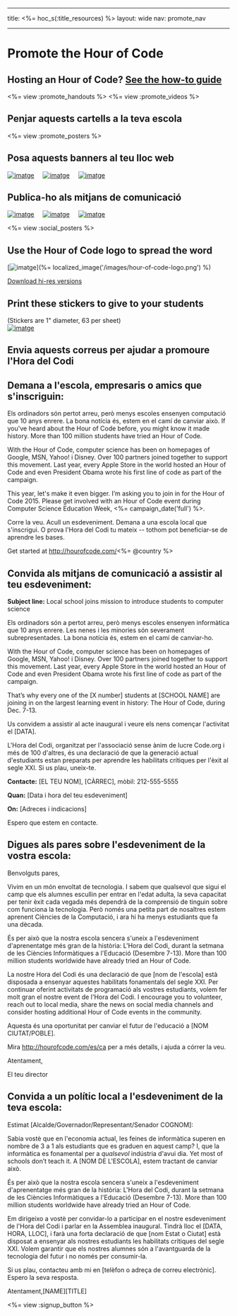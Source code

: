 * * *

title: <%= hoc_s(:title_resources) %> layout: wide nav: promote_nav

* * *

<link rel="stylesheet" type="text/css" href="/css/promote-page.css" />
</link>

# Promote the Hour of Code

## Hosting an Hour of Code? [See the how-to guide](<%= resolve_url('/how-to') %>)

<%= view :promote_handouts %> <%= view :promote_videos %>

<a id="posters"></a>

## Penjar aquests cartells a la teva escola

<%= view :promote_posters %>

<a id="banners"></a>

## Posa aquests banners al teu lloc web

[![imatge](/images/fit-250/banner1.jpg)](/images/banner1.jpg)&nbsp;&nbsp;&nbsp;&nbsp; [![imatge](/images/fit-250/banner3.jpg)](/images/banner3.jpg)&nbsp;&nbsp;&nbsp;&nbsp; [![imatge](/images/fit-500/banner5.jpg)](/images/banner5.jpg)&nbsp;&nbsp;&nbsp;&nbsp;

<a id="social"></a>

## Publica-ho als mitjans de comunicació

[![imatge](/images/fit-250/social-1.jpg)](/images/social-1.jpg)&nbsp;&nbsp;&nbsp;&nbsp; [![imatge](/images/fit-250/social-2.jpg)](/images/social-2.jpg)&nbsp;&nbsp;&nbsp;&nbsp; [![imatge](/images/fit-250/social-3.jpg)](/images/social-3.jpg)&nbsp;&nbsp;&nbsp;&nbsp;

<%= view :social_posters %>

<a id="logo"></a>

## Use the Hour of Code logo to spread the word

[![imatge](<%= localized_image('/images/fit-200/hour-of-code-logo.png') %>)](%= localized_image('/images/hour-of-code-logo.png') %)

[Download hi-res versions](http://images.code.org/share/hour-of-code-logo.zip)

<a id="stickers"></a>

## Print these stickers to give to your students

(Stickers are 1" diameter, 63 per sheet)  
[![imatge](/images/fit-250/hour-of-code-stickers.png)](/images/hour-of-code-stickers.pdf)

<a id="sample-emails"></a>

## Envia aquests correus per ajudar a promoure l'Hora del Codi

<a id="email"></a>

## Demana a l'escola, empresaris o amics que s'inscriguin:

Els ordinadors són pertot arreu, però menys escoles ensenyen computació que 10 anys enrere. La bona notícia és, estem en el camí de canviar això. If you've heard about the Hour of Code before, you might know it made history. More than 100 million students have tried an Hour of Code.

With the Hour of Code, computer science has been on homepages of Google, MSN, Yahoo! i Disney. Over 100 partners joined together to support this movement. Last year, every Apple Store in the world hosted an Hour of Code and even President Obama wrote his first line of code as part of the campaign.

This year, let's make it even bigger. I’m asking you to join in for the Hour of Code 2015. Please get involved with an Hour of Code event during Computer Science Education Week, <%= campaign_date('full') %>.

Corre la veu. Acull un esdeveniment. Demana a una escola local que s'inscrigui. O prova l'Hora del Codi tu mateix -- tothom pot beneficiar-se de aprendre les bases.

Get started at http://hourofcode.com/<%= @country %>

<a id="media-pitch"></a>

## Convida als mitjans de comunicació a assistir al teu esdeveniment:

**Subject line:** Local school joins mission to introduce students to computer science

Els ordinadors són a pertot arreu, però menys escoles ensenyen informàtica que 10 anys enrere. Les nenes i les minories són severament subrepresentades. La bona notícia és, estem en el camí de canviar-ho.

With the Hour of Code, computer science has been on homepages of Google, MSN, Yahoo! i Disney. Over 100 partners joined together to support this movement. Last year, every Apple Store in the world hosted an Hour of Code and even President Obama wrote his first line of code as part of the campaign.

That’s why every one of the [X number] students at [SCHOOL NAME] are joining in on the largest learning event in history: The Hour of Code, during Dec. 7-13.

Us convidem a assistir al acte inaugural i veure els nens començar l'activitat el [DATA].

L'Hora del Codi, organitzat per l'associació sense ànim de lucre Code.org i més de 100 d'altres, és una declaració de que la generació actual d'estudiants estan preparats per aprendre les habilitats crítiques per l'èxit al segle XXI. Si us plau, uneix-te.

**Contacte:** [EL TEU NOM], [CÀRREC], mòbil: 212-555-5555

**Quan:** [Data i hora del teu esdeveniment]

**On:** [Adreces i indicacions]

Espero que estem en contacte.

<a id="parents"></a>

## Digues als pares sobre l'esdeveniment de la vostra escola:

Benvolguts pares,

Vivim en un món envoltat de tecnologia. I sabem que qualsevol que sigui el camp que els alumnes escullin per entrar en l'edat adulta, la seva capacitat per tenir èxit cada vegada més dependrà de la comprensió de tinguin sobre com funciona la tecnologia. Però només una petita part de nosaltres estem aprenent Ciències de la Computació, i ara hi ha menys estudiants que fa una dècada.

És per això que la nostra escola sencera s'uneix a l'esdeveniment d'aprenentatge més gran de la història: L'Hora del Codi, durant la setmana de les Ciències Informàtiques a l'Educació (Desembre 7-13). More than 100 million students worldwide have already tried an Hour of Code.

La nostre Hora del Codi és una declaració de que [nom de l'escola] està disposada a ensenyar aquestes habilitats fonamentals del segle XXI. Per continuar oferint activitats de programació als vostres estudiants, volem fer molt gran el nostre event de l'Hora del Codi. I encourage you to volunteer, reach out to local media, share the news on social media channels and consider hosting additional Hour of Code events in the community.

Aquesta és una oportunitat per canviar el futur de l'educació a [NOM CIUTAT/POBLE].

Mira http://hourofcode.com/es/ca per a més detalls, i ajuda a córrer la veu.

Atentament,

El teu director

<a id="politicians"></a>

## Convida a un polític local a l'esdeveniment de la teva escola:

Estimat [Alcalde/Governador/Representant/Senador COGNOM]:

Sabia vostè que en l'economia actual, les feines de informàtica superen en nombre de 3 a 1 als estudiants que es graduen en aquest camp? I, que la informàtica es fonamental per a *qualsevol* indústria d'avui dia. Yet most of schools don’t teach it. A [NOM DE L'ESCOLA], estem tractant de canviar això.

És per això que la nostra escola sencera s'uneix a l'esdeveniment d'aprenentatge més gran de la història: L'Hora del Codi, durant la setmana de les Ciències Informàtiques a l'Educació (Desembre 7-13). More than 100 million students worldwide have already tried an Hour of Code.

Em dirigeixo a vostè per convidar-lo a participar en el nostre esdeveniment de l'Hora del Codi i parlar en la Assemblea inaugural. Tindrà lloc el [DATA, HORA, LLOC], i farà una forta declaració de que [nom Estat o Ciutat] està disposat a ensenyar als nostres estudiants les habilitats crítiques del segle XXI. Volem garantir que els nostres alumnes són a l'avantguarda de la tecnologia del futur i no només per consumir-la.

Si us plau, contacteu amb mi en [telèfon o adreça de correu electrònic]. Espero la seva resposta.

Atentament,\[NAME\]\[TITLE\]

<%= view :signup_button %>